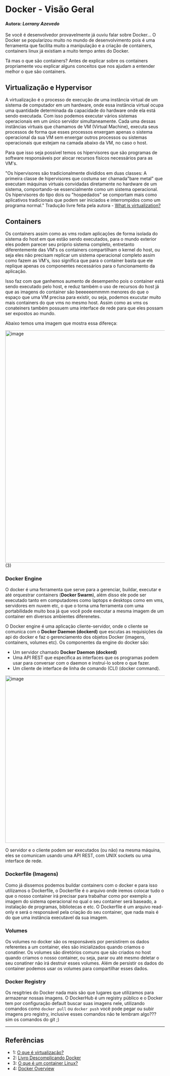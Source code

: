 # Docker - Visão Geral

#### **Autora**: *Lorrany Azevedo*

Se você é desenvolvedor provavelmente já ouviu falar sobre Docker... O Docker se popularizou muito no mundo de desenvolvimento pois é uma ferramenta que facilita muito a manipulação e a criação de containers, containers linux já existiam a muito tempo antes do Docker.

Tá mas o que são containers? Antes de explicar sobre os containers propriamente vou explicar alguns conceitos que nos ajudam a entender melhor o que são containers.


## Virtualização e Hypervisor 

A virtualização é o processo de execução de uma instância virtual de um sistema de computador em um hardware, onde essa instância virtual ocupa uma quantidade determinada da capacidade do hardware onde ela está sendo executada. Com isso podemos executar vários sistemas operacionais em um único servidor simultaneamente. Cada uma dessas instâncias virtuais que chamamos de VM (Virtual Machine), executa seus processos de forma que esses processos enxergam apenas o sistema operacional da sua VM sem enxergar outros processos ou sistemas operacionais que estejam na camada abaixo da VM, no caso o host.

Para que isso seja possível temos os hipervisores que são programas de software responsáveis por alocar recursos físicos necessários para as VM's.

"Os hipervisores são tradicionalmente divididos em duas classes: A primeira classe de hipervisores  que costuma ser chamada"bare metal" que executam máquinas virtuais convidadas diretamente no hardware de um sistema, comportando-se essencialmente como um sistema operacional. Os hipervisores do tipo dois ou "hospedados" se comportam mais como aplicativos tradicionais que podem ser iniciados e interrompidos como um programa normal." Tradução livre feita pela autora - [What is virtualization?](https://opensource.com/resources/virtualization)

## Containers

Os containers assim como as vms rodam aplicações de forma isolada do sistema do host em que estão sendo executados, para o mundo exterior eles podem parecer seu próprio sistema completo, entretanto diferentemente das VM's os containers compartilham o kernel do host, ou seja eles não precisam replicar um sistema operacional completo assim como fazem as VM's, isso significa que para o container basta que ele replique apenas os componentes necessários para o funcionamento da aplicação.

Isso faz com que ganhemos aumento de desempenho pois o container está sendo executado pelo host, e reduz também o uso de recursos do host já que as imagens do container são beeeeeemmmm menores do que o espaço que uma VM precisa para existir, ou seja, podemos exucutar muito mais containers do que vms no mesmo host. Assim como as vms os conateiners também possuem uma interface de rede para que eles possam ser expostos ao mundo. 

Abaixo temos uma imagem que mostra essa difereça:

<img width="734" alt="image" src="https://user-images.githubusercontent.com/30262806/189227284-a74b07d0-bc08-46a2-8351-d223d8f55341.png"> (3)

### Docker Engine 

O docker é uma ferramenta que serve para a gerenciar, buildar, executar e até orquestrar containers (**Docker Swarm**), além disso ele pode ser executado tanto em computadores como laptops e desktops como em vms, servidores em nuvem etc, o que o torna uma ferramenta com uma portabilidade muito boa já que você pode executar a mesma imagem de um container em diversos ambientes diferenetes. 

O Docker engine é uma aplicação cliente-servidor, onde o cliente se comunica com o **Docker Daemon (dockerd)** que escutas as requisições da api do docker e faz o gerenciamento dos objetos Docker (imagens, containers, volumes etc). Os componentes da engine do docker são:
	
- Um servidor chamado **Docker Daemon (dockerd)** 
- Uma API REST que especifica as interfaces que os programas podem usar para conversar com o daemon e instruí-lo sobre o que fazer.
- Um cliente de interface de linha de comando (CLI) (docker command).

<img width="529" alt="image" src="https://user-images.githubusercontent.com/30262806/189550518-440bbd1d-1621-4149-b8d2-19b2c246ae74.png">


O servidor e o cliente podem ser executados (ou não) na mesma máquina, eles se comunicam usando uma API REST, com UNIX sockets ou uma interface de rede.

### Dockerfile (Imagens)

Como já dissemos podemos buildar containers com o docker e para isso utilizamos o Dockerfile, o Dockerfile é o arquivo onde iremos colocar tudo o que o nosso container irá precisar para trabalhar como por exemplo a imagem do sistema operacional no qual o seu container será baseado, a instalação de programas, bibliotecas e etc. O Dockerfile é um arquivo read-only e será o responsável pela criação do seu container, que nada mais é do que uma instância executavel da sua imagem.

### Volumes

Os volumes no docker são os responsáveis por persistirem os dados referentes a um container, eles são inicializados quando criamos o conatiner. Os volumes são diretórios comuns que são criados no host quando criamos o nosso container, ou seja, parar ou até mesmo deletar o seu conatiner não irá destruir esses volumes. Além de persistir os dados do container podemos usar os volumes para compartilhar esses dados.

### Docker Registry

Os resgitries do Docker nada mais são que lugares que utilizamos para armazenar nossas imagens. O DockerHub é um registry público e o Docker tem por configuração default buscar suas imagens nele, utilizando comandos como ```docker pull``` ou ```docker push``` você pode pegar ou subir imagens pro registry, inclusive esses comandos não te lembram algo??? sim os comandos do git ;)


-----------------------------------
## Referências

- 1: [O que é virtualização?](https://www.redhat.com/pt-br/topics/virtualization/what-is-virtualization)
- 2: [Livro Descomplicando Docker](https://livro.descomplicandodocker.com.br/chapters/chapter_01.html)
- 3: [O que é um container Linux?](https://www.redhat.com/pt-br/topics/containers/whats-a-linux-container)
- 4: [Docker Overview](https://docs.docker.com/get-started/overview/)
